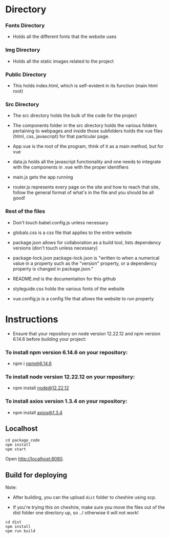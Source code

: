 # Directory

### Fonts Directory

* Holds all the different fonts that the website uses

### Img Directory

* Holds all the static images related to the project

### Public Directory

* This holds index.html, which is self-evident in its function (main html root)

### Src Directory

* The src directory holds the bulk of the code for the project


* The components folder in the src directory holds the various folders pertaining to webpages and inside those subfolders holds the vue files (html, css, javascript) for that particular page. 


* App.vue is the root of the program, think of it as a main method, but for vue


* data.js holds all the javascript functionality and one needs to integrate with the components in .vue with the proper identifiers 


* main.js gets the app running


* router.js represents every page on the site and how to reach that site, follow the general format of what's in the file and you should be all good!

### Rest of the files

* Don't touch babel.config.js unless necessary


* globals.css is a css file that applies to the entire website


* package.json allows for collaboration as a build tool, lists dependency versions (don't touch unless necessary)


* package-lock.json package-lock.json is "written to when a numerical value in a property such as the "version" property, or a dependency property is changed in package.json."


* README.md is the documentation for this github


* styleguide.css holds the various fonts of the website

* vue.config.js is a config file that allows the website to run property

# Instructions

* Ensure that your repository on node version 12.22.12 and npm version 6.14.6 before building your project:

### To install npm version 6.14.6 on your repository:
* npm i npm@6.14.6

### To install node version 12.22.12 on your repository:
* npm install node@12.22.12

### To install axios version 1.3.4 on your repository:
* npm install axios@1.3.4

## Localhost

```
cd package_code
npm install
npm start
```

Open [http://localhost:8080](http://localhost:8080).

## Build for deploying

Note: 
* After building, you can the upload `dist` folder to cheshire using scp.

* If you're trying this on cheshire, make sure you move the files out of the dist folder one directory up, so ../ otherwise it will not work!

```
cd dist
npm install
npm run build
```
